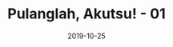 ---
layout: post
title:  "Pulanglah, Akutsu! - 01"
date:   2019-10-25
excerpt: "Ya rabb, yankee tapi imut."
tags: ["akutsusan"]
image: "https://cdn.discordapp.com/attachments/628181186417524742/637161623089578015/06.png"

down_link: "https://www.perpusindo.info/berkas/ZvucFgeS"
read_links:
  - 
    text: "NSSKL Reader (Soon™)"
  - 
    link: "https://mangadex.org/chapter/734052/1"
    text: "MangaDex"
---